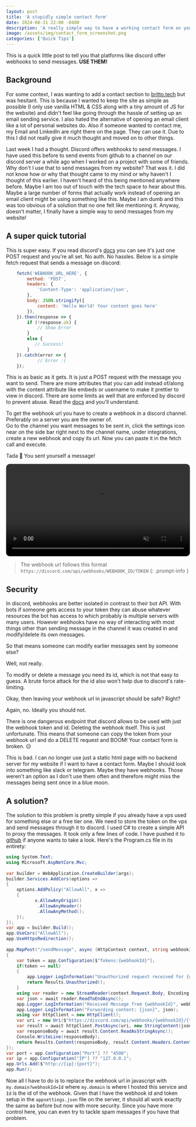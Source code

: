 ```yaml
---
layout: post
title: 'A stupidly simple contact form'
date: 2024-08-31 22:00 -0400
description: 'A really simple way to have a working contact form on your website using discord webhooks'
image: /assets/img/contact_form_screenshot.png
categories: ['Quick Tips']
---
```


This is a quick little post to tell you that platforms like discord offer webhooks to send messages. **USE THEM!**

## Background
For some context, I was wanting to add a contact section to [britto.tech](https://britto.tech) but was hesitant. 
This is because I wanted to keep the site as simple as possible (I only use vanilla HTML & CSS along with a tiny amount of JS for the website)
and didn't feel like going through the hassle of setting up an email sending service. 
I also hated the alternative of opening an email client like a lot of personal websites do. 
Also if someone wanted to contact me, my Email and LinkedIn are right there on the page. 
They can use it. Due to this I did not really give it much thought and moved on to other things.

Last week I had a thought. Discord offers webhooks to send messages. 
I have used this before to send events from github to a channel on our discord server a while ago when I worked on a project with some of friends. 
Why don't I use that to send messages from my website? That was it. 
I did not know how or why that thought came to my mind or why haven't I thought of this earlier. 
I haven't heard of this being mentioned anywhere before. 
Maybe I am too out of touch with the tech space to hear about this. 
Maybe a large number of forms that actually work instead of opening an email client might be using something like this. 
Maybe I am dumb and this was too obvious of a solution that no one felt like mentioning it. 
Anyway, doesn't matter, I finally have a simple way to send messages from my website!

## A super quick tutorial
This is super easy. If you read discord's [docs](https://discord.com/developers/docs/resources/webhook) you can see it's just one POST request and you're all set. 
No auth. No hassles. 
Below is a simple fetch request that sends a message on discord:
```js
    fetch('WEBHOOK_URL_HERE', {
        method: 'POST',
        headers: {
            'Content-Type': 'application/json',
        },
        body: JSON.stringify({
            content: 'Hello World! Your content goes here'
        }),
    }).then(response => {
        if (!response.ok) {
            // Show Error
        }
        else {
           // Success!
        }
    }).catch(error => {
            // Error :(
    });
```
This is as basic as it gets. 
It is just a POST request with the message you want to send. 
There are more attributes that you can add instead of/along with the content attribute 
like embeds or username to make it prettier to view in discord. 
There are some limits as well that are enforced by discord to prevent abuse. 
Read the [docs](https://discord.com/developers/docs/resources/webhook) and you'll understand.

To get the webhook url you have to create a webhook in a discord channel. Preferably on a server you are the owner of.  
Go to the channel you want messages to be sent in, click the settings icon near on the side bar right next to the channel name, 
under integrations, create a new webhook and copy its url. 
Now you can paste it in the fetch call and execute.

Tada 🎉 You sent yourself a message!

<video autoplay loop muted style="border-radius: 10px; width: 100%">
  <source src="/assets/vid/Screencast from 2024-08-31-webhook.webm" type="video/webm">
</video>

> The webhook url follows this format `https://discord.com/api/webhooks/WEBHOOK_ID/TOKEN`
{: .prompt-info }

## Security
In discord, webhooks are better isolated in contrast to their bot API. 
With bots if someone gets access to your token they can abuse whatever resources the bot has access to 
which probably is multiple servers with many users. 
However webhooks have no way of interacting with most things 
other than sending message in the channel it was created in and modify/delete its own messages. 

So that means someone can modify earlier messages sent by someone else? 

Well, not really. 

To modify or delete a message you need its id, which is not that easy to guess. 
A brute force attack for the id also won't help due to discord's rate-limiting.

Okay, then leaving your webhook url in javascript should be safe? Right?

Again, no. Ideally you should not.

There is one dangerous endpoint that discord allows to be used with just the webhook token and id. Deleting the webhook itself. This is just unfortunate. This means that someone can copy the token from your webhook url and do a DELETE request and BOOM! Your contact form is broken. 😥

This is bad. 
I can no longer use just a static html page with no backend server for my website if I want to have a contact form. 
Maybe I should look into something like slack or telegram. 
Maybe they have webhooks. 
Those weren't an option as I don't use them often and therefore might miss the messages being sent once in a blue moon.

## A solution?
The solution to this problem is pretty simple if you already have a vps used for something else or a free tier one. 
We need to store the token on the vps and send messages through it to discord. 
I used C# to create a simple API to proxy the messages. 
It took only a few lines of code. I have pushed it to [github](https://github.com/JoseBritto/DiscordMessageHook) if anyone wants to take a look. 
Here's the Program.cs file in its  entirety:

```cs
using System.Text;
using Microsoft.AspNetCore.Mvc;
 
var builder = WebApplication.CreateBuilder(args);
builder.Services.AddCors(options =>
{
    options.AddPolicy("AllowAll", x =>
    {
           x.AllowAnyOrigin()
            .AllowAnyHeader()
            .AllowAnyMethod();
    });
});
var app = builder.Build();
app.UseCors("AllowAll");
app.UseHttpsRedirection();
 
app.MapPost("/sendMessage", async (HttpContext context, string webhookId) =>
{
    var token = app.Configuration[$"Tokens:{webhookId}"];
    if(token == null)
    {
        app.Logger.LogInformation("Unauthorized request received for {webhookId}", webhookId);
        return Results.Unauthorized();
    }
    using var reader = new StreamReader(context.Request.Body, Encoding.UTF8);
    var json = await reader.ReadToEndAsync();
    app.Logger.LogInformation("Received Message from {webhookId}", webhookId);
    app.Logger.LogInformation("Forwarding content: {json}", json);
    using var httpClient = new HttpClient();
    var uri = new Uri($"https://discord.com/api/webhooks/{webhookId}/{token}?wait=true");
    var result = await httpClient.PostAsync(uri, new StringContent(json, Encoding.UTF8, "application/json"));
    var responseBody = await result.Content.ReadAsStringAsync();
    Console.WriteLine(responseBody);
    return Results.Content(responseBody, result.Content.Headers.ContentType?.MediaType, statusCode: (int)result.StatusCode);
});
var port = app.Configuration["Port"] ?? "4500";
var ip = app.Configuration["IP"] ?? "127.0.0.1";
app.Urls.Add($"http://{ip}:{port}");
app.Run();
```

Now all I have to do is to replace the webhook url in javascript with 
`my.domain?webhookId=Id` where `my.domain` is where I hosted this service and 
`Id` is the id of the webhook. 
Given that I have the webhook id and token setup in the `appsettings.json` file on the server, 
it should all work exactly the same as before but now with more security. 
Since you have more control here, you can even try to tackle spam messages if you have that problem.

